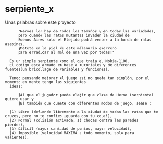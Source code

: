 # serpiente_x

  Unas palabras sobre este proyecto 
        
          "Heroes los hay de todos los tamaños y en todas las variedades, 
          pero cuando las ratas mutantes invaden la ciudad de           
          Buenos Aires solo el Elejido podrá vencer a la horda de ratas asesinas. 
          ¡Metete en la piel de este milenario guerrero 
          para erradicar al mal de una vez por todas!"
          
      Es un simple serpiente como el que traia el Nokia-1100.
      El codigo esta armado en base a tutoriales y de diferentes fuentes(un bricollage de variables y funciones).
      
      Tengo pensando mejorar el juego así no queda tan simplón, por el momento en mente tengo las siguientes
      ideas:
      
          |A) que el jugador pueda elejir que clase de Heroe (serpiente) quiere usar y
          |B) también que cuente con diferentes modos de juego, sease :
          
      |1) Libre (defiende libremente a la ciudad de todas las ratas que te cruzes, pero no te confies ¡guarda con tu cola!),
      |2) Normal (colisión activada, si chocas contra las paredes pierdes),
      |3) Dificil (mayor cantidad de puntos, mayor velocidad),
      |4) Imposible (velocidad MAXIMA a todo momento, solo para valientes).
      
      
      
    
      
      
      
  
